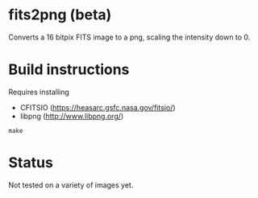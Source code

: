 # fits2png  (beta)

Converts a 16 bitpix FITS image to a png, scaling the intensity down to 0.

# Build instructions
Requires installing 
* CFITSIO (https://heasarc.gsfc.nasa.gov/fitsio/)
* libpng (http://www.libpng.org/)

`make`

# Status
Not tested on a variety of images yet.
